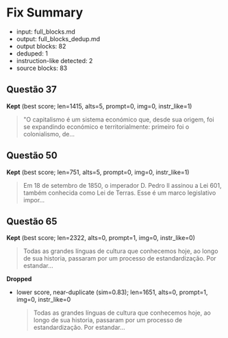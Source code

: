 # Fix Summary

- input: full_blocks.md
- output: full_blocks_dedup.md
- output blocks: 82
- deduped: 1
- instruction-like detected: 2
- source blocks: 83

## Questão 37

**Kept** (best score; len=1415, alts=5, prompt=0, img=0, instr_like=1)

> "O capitalismo é um sistema económico que, desde sua origem, foi se expandindo económico e territorialmente: primeiro foi o colonialismo, de…

## Questão 50

**Kept** (best score; len=751, alts=5, prompt=0, img=0, instr_like=1)

> Em 18 de setembro de 1850, o imperador D. Pedro Il assinou a Lei 601, também conhecida como Lei de Terras. Esse é um marco legislativo impor…

## Questão 65

**Kept** (best score; len=2322, alts=0, prompt=1, img=0, instr_like=0)

> Todas as grandes línguas de cultura que conhecemos hoje, ao longo de sua historia, passaram por um processo de estandardização. Por estandar…

**Dropped**
- lower score, near-duplicate (sim=0.83); len=1651, alts=0, prompt=1, img=0, instr_like=0
  > Todas as grandes línguas de cultura que conhecemos hoje, ao longo de sua historia, passaram por um processo de estandardização. Por estandar…

